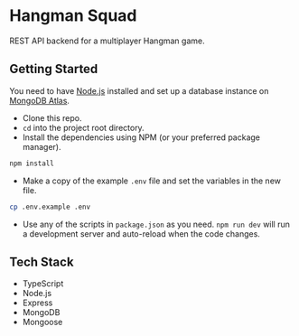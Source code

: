 # Hangman Squad

REST API backend for a multiplayer Hangman game.

## Getting Started

You need to have [Node.js](https://nodejs.org/en) installed and set up a
database instance on [MongoDB Atlas](https://www.mongodb.com/).

- Clone this repo.
- `cd` into the project root directory.
- Install the dependencies using NPM (or your preferred package manager).

```bash
npm install
```

- Make a copy of the example `.env` file and set the variables in the new file.

```bash
cp .env.example .env
```

- Use any of the scripts in `package.json` as you need. `npm run dev` will run
a development server and auto-reload when the code changes.

## Tech Stack

- TypeScript
- Node.js
- Express
- MongoDB
- Mongoose
